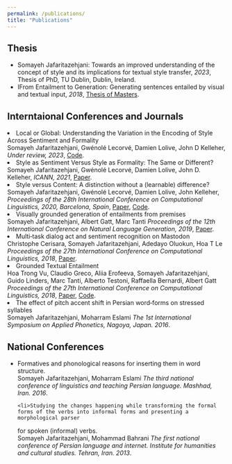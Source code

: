 ```yaml
---
permalink: /publications/
title: "Publications"
---
```


<h2>Thesis</h2>
<ul>
  <li>Somayeh Jafaritazehjani: Towards an improved understanding of the concept of style and its implications for textual style transfer, <em>2023</em>, Thesis of PhD, TU Dublin, Dublin, Ireland. </li>
  <li>IFrom Entailment to Generation: Generating sentences entailed by visual and textual input, <em>2018</em>, <a href="https://lct-master.org/getfile.php?id=3823&n=1&dt=TH&ft=pdf&type=TH">Thesis of Masters</a>. </li>
</ul>




<h2>Interntaional Conferences and Journals</h2>

 

  <li>Local or Global: Understanding the Variation in the Encoding of Style Across Sentiment and Formality<br>
Somayeh Jafaritazehjani, Gwénolé Lecorvé, Damien Lolive, John D Kelleher, <em>Under review, 2023</em>, <a href="https://github.com/somayeJ/Transformer-based-style-transfer">Code</a>.</li>
  
  
  
  <li>Style as Sentiment Versus Style as Formality: The Same or Different?<br>
Somayeh Jafaritazehjani, Gwénolé Lecorvé, Damien Lolive, John D. Kelleher, <em>ICANN, 2021</em>, <a href="https://link.springer.com/chapter/10.1007/978-3-030-86383-8_39">Paper</a>. </li>
  

  
  
  <li>Style versus Content: A distinction without a (learnable) difference?<br>
Somayeh Jafaritazehjani, Gwénolé Lecorvé, Damien Lolive, John Kelleher, <em>Proceedings of the 28th International Conference on Computational Linguistics, 2020, Barcelona, Spain</em>, <a href="https://aclanthology.org/2020.coling-main.197/">Paper</a>, <a href="https://github.com/somayeJ/RNN-based-TST-experiments">Code</a>. </li>



  
 <li>Visually grounded generation of entailments from premises<br>
Somayeh Jafaritazehjani, Albert Gatt, Marc Tanti  <em>Proceedings of the 12th International Conference on Natural Language Generation, 2019</em>, <a href=" https://aclanthology.org/W19-8625/">Paper</a>. </li>
 
  
  
  <li>  Multi‑task dialog act and sentiment recognition on Mastodon<br>
Christophe Cerisara, Somayeh Jafaritazehjani, Adedayo Oluokun, Hoa T Le <em>Proceedings of the 27th International Conference on Computational Linguistics, 2018</em>,  <a href="https://aclanthology.org/C18-1063/">Paper</a>. </li>
  
  
  
  
   <li>Grounded Textual Entailment<br>
  Hoa Trong Vu, Claudio Greco, Aliia Erofeeva, Somayeh Jafaritazehjani, Guido Linders, Marc Tanti, Alberto Testoni, Raffaella Bernardi,
Albert Gatt <em>Proceedings of the 27th International Conference on Computational Linguistics, 2018</em>, <a href="https://aclanthology.org/C18-1199/">Paper</a>, <a href="https://github.com/claudiogreco/coling18-gte"> Code</a>.</li>  
  

    
  

   <li>The effect of pitch accent shift in Persian word‑forms on stressed syllables <br> Somayeh  Jafaritazehjani, Moharram Eslami  <em>The 1st International Symposium on Applied Phonetics, Nagoya, Japan. 2016</em>.</li>  



<h2>National Conferences</h2>
<ul>
  <li>Formatives and phonological reasons for inserting them in word structure. <br> 
    Somayeh  Jafaritazehjani, Moharram Eslami 
  <em>The third national conference of linguistics and teaching Persian language. Mashhad, Iran. 2016</em>.</li>

    <li>Studying the changes happening while transforming the formal forms of the verbs into informal forms and presenting a morphological parser
for spoken (informal) verbs. <br> 
   Somayeh  Jafaritazehjani,  Mohammad Bahrani
  <em>The first national conference of Persian language and internet. Institute for humanities and cultural studies. Tehran, Iran. 2013</em>.</li>
  
</ul>
